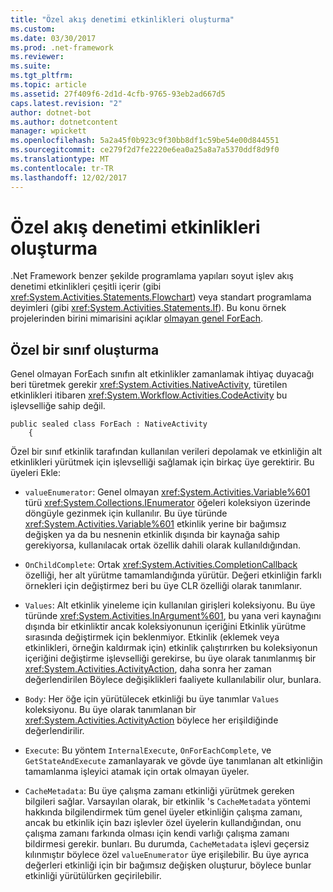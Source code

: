 ```yaml
---
title: "Özel akış denetimi etkinlikleri oluşturma"
ms.custom: 
ms.date: 03/30/2017
ms.prod: .net-framework
ms.reviewer: 
ms.suite: 
ms.tgt_pltfrm: 
ms.topic: article
ms.assetid: 27f409f6-2d1d-4cfb-9765-93eb2ad667d5
caps.latest.revision: "2"
author: dotnet-bot
ms.author: dotnetcontent
manager: wpickett
ms.openlocfilehash: 5a2a45f0b923c9f30bb8df1c59be54e00d844551
ms.sourcegitcommit: ce279f2d7fe2220e6ea0a25a8a7a5370ddf8d9f0
ms.translationtype: MT
ms.contentlocale: tr-TR
ms.lasthandoff: 12/02/2017
---
```

# <a name="creating-custom-flow-control-activities"></a>Özel akış denetimi etkinlikleri oluşturma
.Net Framework benzer şekilde programlama yapıları soyut işlev akış denetimi etkinlikleri çeşitli içerir (gibi <xref:System.Activities.Statements.Flowchart>) veya standart programlama deyimleri (gibi <xref:System.Activities.Statements.If>). Bu konu örnek projelerinden birini mimarisini açıklar [olmayan genel ForEach](../../../docs/framework/windows-workflow-foundation/samples/non-generic-foreach.md).  
  
## <a name="creating-the-custom-class"></a>Özel bir sınıf oluşturma  
 Genel olmayan ForEach sınıfın alt etkinlikler zamanlamak ihtiyaç duyacağı beri türetmek gerekir <xref:System.Activities.NativeActivity>, türetilen etkinlikleri itibaren <xref:System.Workflow.Activities.CodeActivity> bu işlevselliğe sahip değil.  
  
```  
public sealed class ForEach : NativeActivity  
    {  
```  
  
 Özel bir sınıf etkinlik tarafından kullanılan verileri depolamak ve etkinliğin alt etkinlikleri yürütmek için işlevselliği sağlamak için birkaç üye gerektirir. Bu üyeleri Ekle:  
  
-   `valueEnumerator`: Genel olmayan <xref:System.Activities.Variable%601> türü <xref:System.Collections.IEnumerator> öğeleri koleksiyon üzerinde döngüyle gezinmek için kullanılır. Bu üye türünde <xref:System.Activities.Variable%601> etkinlik yerine bir bağımsız değişken ya da bu nesnenin etkinlik dışında bir kaynağa sahip gerekiyorsa, kullanılacak ortak özellik dahili olarak kullanıldığından.  
  
-   `OnChildComplete`: Ortak <xref:System.Activities.CompletionCallback> özelliği, her alt yürütme tamamlandığında yürütür. Değeri etkinliğin farklı örnekleri için değiştirmez beri bu üye CLR özelliği olarak tanımlanır.  
  
-   `Values`: Alt etkinlik yineleme için kullanılan girişleri koleksiyonu. Bu üye türünde <xref:System.Activities.InArgument%601>, bu yana veri kaynağını dışında bir etkinliktir ancak koleksiyonunun içeriğini Etkinlik yürütme sırasında değiştirmek için beklenmiyor. Etkinlik (eklemek veya etkinlikleri, örneğin kaldırmak için) etkinlik çalıştırırken bu koleksiyonun içeriğini değiştirme işlevselliği gerekirse, bu üye olarak tanımlanmış bir <xref:System.Activities.ActivityAction>, daha sonra her zaman değerlendirilen Böylece değişiklikleri faaliyete kullanılabilir olur, bunlara.  
  
-   `Body`: Her öğe için yürütülecek etkinliği bu üye tanımlar `Values` koleksiyonu. Bu üye olarak tanımlanan bir <xref:System.Activities.ActivityAction> böylece her erişildiğinde değerlendirilir.  
  
-   `Execute`: Bu yöntem `InternalExecute`, `OnForEachComplete`, ve `GetStateAndExecute` zamanlayarak ve gövde üye tanımlanan alt etkinliğin tamamlanma işleyici atamak için ortak olmayan üyeler.  
  
-   `CacheMetadata`: Bu üye çalışma zamanı etkinliği yürütmek gereken bilgileri sağlar. Varsayılan olarak, bir etkinlik 's `CacheMetadata` yöntemi hakkında bilgilendirmek tüm genel üyeler etkinliğin çalışma zamanı, ancak bu etkinlik için bazı işlevler özel üyelerin kullandığından, onu çalışma zamanı farkında olması için kendi varlığı çalışma zamanı bildirmesi gerekir. bunları. Bu durumda, `CacheMetadata` işlevi geçersiz kılınmıştır böylece özel `valueEnumerator` üye erişilebilir. Bu üye ayrıca değerleri etkinliği için bir bağımsız değişken oluşturur, böylece bunlar etkinliği yürütülürken geçirilebilir.
